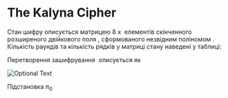 # The Kalyna Cipher

Стан шифру описується матрицею 8 x <math>c</math> елементів скінченного розширеного двійкового поля 
<math>GF(2^8)</math>, сформованого незвідним поліномом <math>x^8+x^4+x^3+x^2+1</math>. Кількість раундів та 
кількість рядків у матриці стану наведені у таблиці:


Перетворення зашифрування <math>T^{(K)}_{l,k}</math> описується як

![Optional Text](../master/)

Підстановка &pi;<sub>0</sub>